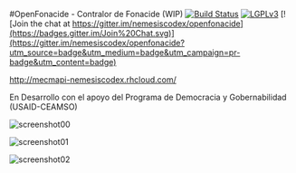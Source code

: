 #OpenFonacide - Contralor de Fonacide (WIP)
[![Build Status](https://travis-ci.org/nemesiscodex/openfonacide.svg?branch=master)](https://travis-ci.org/nemesiscodex/openfonacide) [![LGPLv3](https://img.shields.io/badge/license-LGPLv3-blue.svg)](http://opensource.org/licenses/lgpl-3.0.html) [![Join the chat at https://gitter.im/nemesiscodex/openfonacide](https://badges.gitter.im/Join%20Chat.svg)](https://gitter.im/nemesiscodex/openfonacide?utm_source=badge&utm_medium=badge&utm_campaign=pr-badge&utm_content=badge) 

http://mecmapi-nemesiscodex.rhcloud.com/

En Desarrollo con el apoyo del Programa de Democracia y Gobernabilidad (USAID-CEAMSO)

![screenshot00](https://github.com/nemesiscodex/openfonacide/raw/master/images/home.png)

![screenshot01](https://github.com/nemesiscodex/openfonacide/raw/master/images/home2.png)

![screenshot02](https://github.com/nemesiscodex/openfonacide/raw/master/images/map.png)
